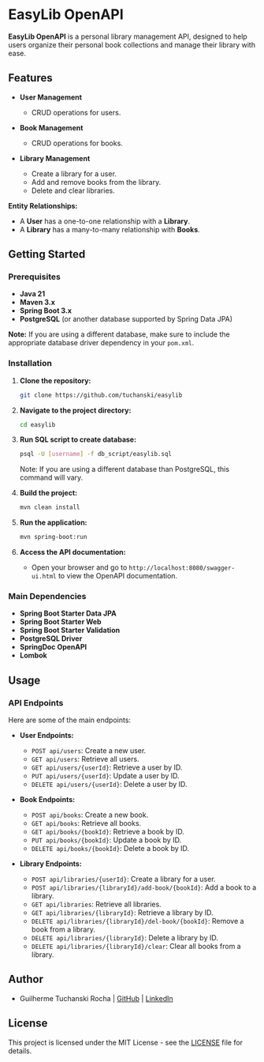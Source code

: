 
# EasyLib OpenAPI

**EasyLib OpenAPI** is a personal library management API, designed to help users organize their personal book collections and manage their library with ease.

## Features

- **User Management**
  - CRUD operations for users.
  
- **Book Management**
  - CRUD operations for books.
  
- **Library Management**
  - Create a library for a user.
  - Add and remove books from the library.
  - Delete and clear libraries.

**Entity Relationships:**
- A **User** has a one-to-one relationship with a **Library**.
- A **Library** has a many-to-many relationship with **Books**.

## Getting Started

### Prerequisites

- **Java 21**
- **Maven 3.x**
- **Spring Boot 3.x**
- **PostgreSQL** (or another database supported by Spring Data JPA)

**Note:** If you are using a different database, make sure to include the appropriate database driver dependency in your `pom.xml`.

### Installation

1. **Clone the repository:**
   ```bash
   git clone https://github.com/tuchanski/easylib
   ```

2. **Navigate to the project directory:**
   ```bash
   cd easylib
   ```

3. **Run SQL script to create database:**
   ```bash
   psql -U [username] -f db_script/easylib.sql
   ```
   Note: If you are using a different database than PostgreSQL, this command will vary.

4. **Build the project:**
   ```bash
   mvn clean install
   ```

5. **Run the application:**
   ```bash
   mvn spring-boot:run
   ```

6. **Access the API documentation:**
   - Open your browser and go to `http://localhost:8080/swagger-ui.html` to view the OpenAPI documentation.

### Main Dependencies

- **Spring Boot Starter Data JPA**
- **Spring Boot Starter Web**
- **Spring Boot Starter Validation**
- **PostgreSQL Driver**
- **SpringDoc OpenAPI**
- **Lombok**

## Usage

### API Endpoints

Here are some of the main endpoints:

- **User Endpoints:**
  - `POST api/users`: Create a new user.
  - `GET api/users`: Retrieve all users.
  - `GET api/users/{userId}`: Retrieve a user by ID.
  - `PUT api/users/{userId}`: Update a user by ID.
  - `DELETE api/users/{userId}`: Delete a user by ID.

- **Book Endpoints:**
  - `POST api/books`: Create a new book.
  - `GET api/books`: Retrieve all books.
  - `GET api/books/{bookId}`: Retrieve a book by ID.
  - `PUT api/books/{bookId}`: Update a book by ID.
  - `DELETE api/books/{bookId}`: Delete a book by ID.

- **Library Endpoints:**
  - `POST api/libraries/{userId}`: Create a library for a user.
  - `POST api/libraries/{libraryId}/add-book/{bookId}`: Add a book to a library.
  - `GET api/libraries`: Retrieve all libraries.
  - `GET api/libraries/{libraryId}`: Retrieve a library by ID.
  - `DELETE api/libraries/{libraryId}/del-book/{bookId}`: Remove a book from a library.
  - `DELETE api/libraries/{libraryId}`: Delete a library by ID.
  - `DELETE api/libraries/{libraryId}/clear`: Clear all books from a library.

## Author
 
- Guilherme Tuchanski Rocha | [GitHub](https://github.com/tuchanski) | [LinkedIn](https://www.linkedin.com/in/tuchanski/)

## License

This project is licensed under the MIT License - see the [LICENSE](LICENSE) file for details.
